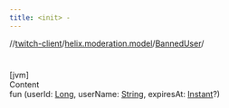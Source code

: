 ```yaml
---
title: <init> -
---
```

//[twitch-client](../../index.md)/[helix.moderation.model](../index.md)/[BannedUser](index.md)/[<init>](-init-.md)



# <init>  
[jvm]  
Content  
fun [<init>](-init-.md)(userId: [Long](https://kotlinlang.org/api/latest/jvm/stdlib/kotlin/-long/index.html), userName: [String](https://kotlinlang.org/api/latest/jvm/stdlib/kotlin/-string/index.html), expiresAt: [Instant](https://docs.oracle.com/javase/8/docs/api/java/time/Instant.html)?)  



